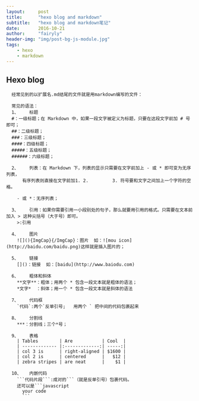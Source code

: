 ```yaml
---
layout:     post
title:      "hexo blog and markdown"
subtitle:   "hexo blog and markdown笔记"
date:       2016-10-21
author:     "fairyly"
header-img: "img/post-bg-js-module.jpg"
tags:
    - hexo
    - markdown
---
```




## Hexo blog
      
      经常见到的以扩展名.md结尾的文件就是用markdown编写的文件：

      常见的语法：
      1、	标题
      #：一级标题；在 Markdown 中，如果一段文字被定义为标题，只要在这段文字前加 # 号即可；
      ##：二级标题；
      ###：三级标题；
      ####：四级标题；
      #####：五级标题；
      ######：六级标题；

      2、	列表：在 Markdown 下，列表的显示只需要在文字前加上 - 或 * 即可变为无序列表，  
          有序列表则直接在文字前加1. 2. 		3. 符号要和文字之间加上一个字符的空格。

        - 或 *：无序列表；

      3、	引用：如果你需要引用一小段别处的句子，那么就要用引用的格式。只需要在文本前加入 > 这种尖括号（大于号）即可。
        >:引用

      4、	图片
        ![](){ImgCap}{/ImgCap}：图片  如：![mou icon](http://baidu.com/baidu.png)这样就是插入图片的；

      5、	链接
        []()：链接  如：[baidu](http://www.baiodu.com)

      6、	粗体和斜体
        **文字**：粗体；用两个 * 包含一段文本就是粗体的语法；
        *文字*  ：斜体；用一个 * 包含一段文本就是斜体的语法

      7、	代码框
        `代码`:两个`反单引号;   用两个 ` 把中间的代码包裹起来

      8、	分割线
        ***：分割线；三个*号；

      9、	表格
        | Tables        | Are           | Cool  |
        | ------------- |:-------------:| -----:|
        | col 3 is      | right-aligned | $1600 |
        | col 2 is      | centered      |   $12 |
        | zebra stripes | are neat      |    $1 |

      10、	内嵌代码
        ```代码片段```:成对的```（就是反单引号）包裹代码。
        还可以是```javascript
          your code
          ```
    
